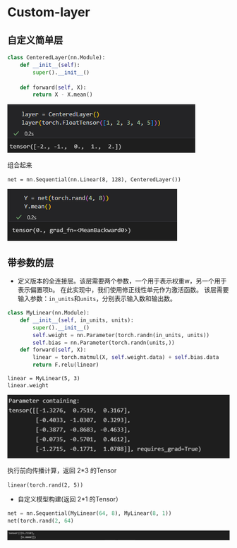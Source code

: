 # Custom-layer

## 自定义简单层

```python
class CenteredLayer(nn.Module):
    def __init__(self):
        super().__init__()

    def forward(self, X):
        return X - X.mean()
```

![Untitled](Custom-layer%2001c6accfb6a34e18964774517bb14982/Untitled.png)

组合起来

`net = nn.Sequential(nn.Linear(8, 128), CenteredLayer())`

![Untitled](Custom-layer%2001c6accfb6a34e18964774517bb14982/Untitled%201.png)

## 带参数的层

- 定义版本的全连接层。该层需要两个参数，一个用于表示权重w，另一个用于表示偏置项b。 在此实现中，我们使用修正线性单元作为激活函数。 该层需要输入参数：`in_units`和`units`，分别表示输入数和输出数。

```python
class MyLinear(nn.Module):
    def __init__(self, in_units, units):
        super().__init__()
        self.weight = nn.Parameter(torch.randn(in_units, units))
        self.bias = nn.Parameter(torch.randn(units,))
    def forward(self, X):
        linear = torch.matmul(X, self.weight.data) + self.bias.data
        return F.relu(linear)
```

```
linear = MyLinear(5, 3)
linear.weight
```

![Untitled](Custom-layer%2001c6accfb6a34e18964774517bb14982/Untitled%202.png)

执行前向传播计算，返回 2*3 的Tensor

`linear(torch.rand(2, 5))`

- 自定义模型构建(返回 2*1 的Tensor）

```python
net = nn.Sequential(MyLinear(64, 8), MyLinear(8, 1))
net(torch.rand(2, 64)
```

![Untitled](Custom-layer%2001c6accfb6a34e18964774517bb14982/Untitled%203.png)